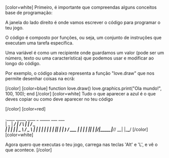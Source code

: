 [color=white]
Primeiro, é importante que compreendas alguns conceitos base de 
programação:

A janela do lado direito é onde vamos escrever o código para programar 
o teu jogo.

O código é composto por funções, ou seja, um conjunto de instruções que 
executam uma tarefa específica.

Uma variável é como um recipiente onde guardamos um valor (pode ser um 
número, texto ou uma característica) que podemos usar e modificar ao 
longo do código.

Por exemplo, o código abaixo representa a  função "love.draw" que nos 
permite desenhar coisas na ecrã:

[/color] [color=blue]
function love.draw()
    love.graphics.print("Ola mundo!", 100, 100);
end
[/color] [color=white]
Tudo o que aparecer a azul é o que deves copiar ou como deve aparecer 
no teu código

[/color] [color=red]

.____  _____ ____    _    _____ ___ ___  
|  _ \| ____/ ___|  / \  |  ___|_ _/ _ \
| | | |  _| \___ \ / _ \ | |_   | | | | |
| |_| | |___ ___) / ___ \|  _|  | | |_| |
|____/|_____|____/_/   \_\_|   |___\___/
[/color] [color=white]

Agora quero que executas o teu jogo, carrega nas teclas 'Alt' e 'L', 
e vê o que acontece.
[/color]

